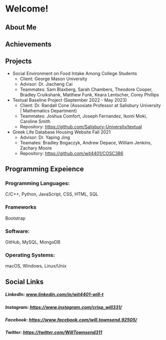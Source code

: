 # Welcome!
## About Me

## Achievements

## Projects
* Social Environment on Food Intake Among College Students
  * Client: George Mason University
  * Advisor: Dr. Jiacheng Cai
  * Teammates: Sam Blaxberg, Sarah Chambers, Theodore Cooper, Bradley Cruikshank, Matthew Funk, Keara Lentscher, Corey Phillips 
* Textual Baseline Project (September 2022 - May 2023)
  * Client: Dr. Randall Cone (Assosiate Professor at Salisbury University | Mathematics Department)
  * Teammates: Joshua Comfort, Joseph Fernandez, Ikomi Moki, Caroline Smith
  * Repository: https://github.com/Salisbury-University/textual
* Greek Life Database Housing Website Fall 2021
  * Advisor: Dr. Yaping Jing
  * Teamates: Bradley Bogaczyk, Andrew Depace, William Jenkins, Zachary Moore
  * Repository: https://github.com/wit4401/COSC386

## Programming Expeience
### Programming Languages: 
C/C++, Python, JavaScript, CSS, HTML, SQL
### Frameworks
Bootstrap
### Software:
GitHub, MySQL, MongoDB
### Operating Systems:
macOS, Windows, Linux/Unix
## Social Links
##### LinkedIn: www.linkedin.com/in/wit4401-will-t 
##### Instagram: https://www.instagram.com/crisp_will331/ 
##### Facebook: https://www.facebook.com/will.townsend.92505/ 
##### Twitter: https://twitter.com/WillTownsend311
